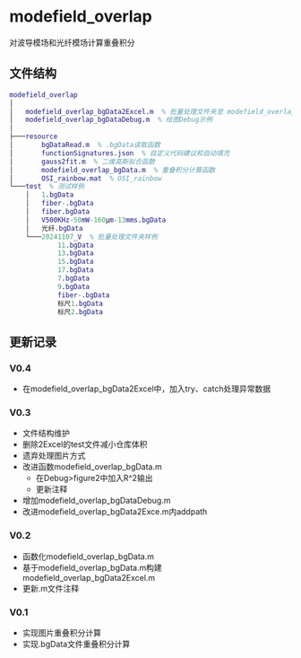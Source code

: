 # modefield_overlap
对波导模场和光纤模场计算重叠积分
## 文件结构
``` matlab
modefield_overlap
│
│   modefield_overlap_bgData2Excel.m  % 批量处理文件夹至 modefield_overlap.xlsx
│   modefield_overlap_bgDataDebug.m  % 绘图Debug示例
│
├───resource
│       bgDataRead.m  % .bgData读取函数
│       functionSignatures.json  % 自定义代码建议和自动填充
│       gauss2fit.m  % 二维高斯拟合函数
│       modefield_overlap_bgData.m  % 重叠积分计算函数
│       OSI_rainbow.mat  % OSI_rainbow 
└───test  % 测试样例
    │   1.bgData
    │   fiber-.bgData
    │   fiber.bgData
    │   V500KHz-50mW-160μm-13mms.bgData
    │   光纤.bgData
    └───20241107_V  % 批量处理文件夹样例
            11.bgData
            13.bgData
            15.bgData
            17.bgData
            7.bgData
            9.bgData
            fiber-.bgData
            标尺1.bgData
            标尺2.bgData
```
## 更新记录
### V0.4
- 在modefield_overlap_bgData2Excel中，加入try、catch处理异常数据
### V0.3
- 文件结构维护
- 删除2Excel的test文件减小仓库体积
- 遗弃处理图片方式
- 改进函数modefield_overlap_bgData.m
    + 在Debug>figure2中加入R^2输出
    + 更新注释
- 增加modefield_overlap_bgDataDebug.m
- 改进modefield_overlap_bgData2Exce.m内addpath
### V0.2
- 函数化modefield_overlap_bgData.m
- 基于modefield_overlap_bgData.m构建modefield_overlap_bgData2Excel.m
- 更新.m文件注释
### V0.1
- 实现图片重叠积分计算
- 实现.bgData文件重叠积分计算
